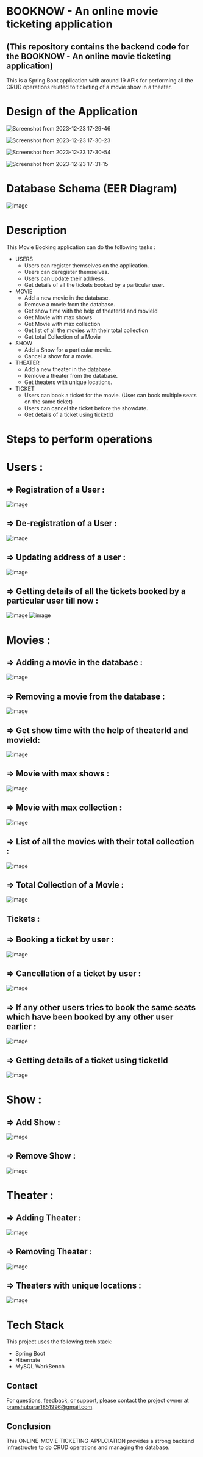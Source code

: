 # BOOKNOW - An online movie ticketing application 
## (This repository contains the backend code for the BOOKNOW - An online movie ticketing application)

This is a Spring Boot application with around 19 APIs for performing all the CRUD operations related to ticketing of a movie show in a theater.
# Design of the Application

![Screenshot from 2023-12-23 17-29-46](https://github.com/PranshuBarar/BookNow/assets/117909106/54019322-2b12-4920-bcbb-661196330d0c)

![Screenshot from 2023-12-23 17-30-23](https://github.com/PranshuBarar/BookNow/assets/117909106/8fbdc094-062b-44fb-820a-0a2dd498a9bb)

![Screenshot from 2023-12-23 17-30-54](https://github.com/PranshuBarar/BookNow/assets/117909106/472f7326-5eaa-4e84-8c5e-5ff1ff077b25)

![Screenshot from 2023-12-23 17-31-15](https://github.com/PranshuBarar/BookNow/assets/117909106/9b7815b7-c50b-43fc-a468-15c73d3b8525)


# Database Schema (EER Diagram)
![image](https://user-images.githubusercontent.com/117909106/225558558-376e21dd-8f01-4af5-8f58-b8d4bba940b8.png)

# Description
This Movie Booking application can do the following tasks : 
* USERS  
  * Users can register themselves on the application.
  * Users can deregister themselves.
  * Users can update their address. 
  * Get details of all the tickets booked by a particular user.  
* MOVIE
  * Add a new movie in the database.
  * Remove a movie from the database.
  * Get show time with the help of theaterId and movieId
  * Get Movie with max shows
  * Get Movie with max collection
  * Get list of all the movies with their total collection
  * Get total Collection of a Movie
* SHOW
  * Add a Show for a particular movie.
  * Cancel a show for a movie.
* THEATER
  * Add a new theater in the database.
  * Remove a theater from the database.
  * Get theaters with unique locations.
* TICKET
  * Users can book a ticket for the movie. (User can book multiple seats on the same ticket)
  * Users can cancel the ticket before the showdate.
  * Get details of a ticket using ticketId
  
# Steps to perform operations 
# Users : 
## => Registration of a User : 
![image](https://user-images.githubusercontent.com/117909106/224682460-66542e35-bb76-4dd1-9862-07c9f57da626.png)

## => De-registration of a User : 
![image](https://user-images.githubusercontent.com/117909106/224682066-29767601-6803-489f-abc2-da868787ea4c.png)

## => Updating address of a user : 
![image](https://user-images.githubusercontent.com/117909106/225541680-2b4daeef-e59d-433a-b996-e00ef054f2fb.png)

## => Getting details of all the tickets booked by a particular user till now : 
![image](https://user-images.githubusercontent.com/117909106/225540733-b24bfc4d-104b-4afc-b71c-cec9d0273a1a.png)
![image](https://user-images.githubusercontent.com/117909106/225540876-fb5e6b15-cede-4f46-b465-f1f92eb73db9.png)

# Movies : 
## => Adding a movie in the database : 
![image](https://user-images.githubusercontent.com/117909106/225545134-9b239479-1f70-4496-a038-dcfcd9a94a05.png)

## => Removing a movie from the database : 
![image](https://user-images.githubusercontent.com/117909106/225545392-cd89e987-518d-400b-b43d-3fb6240c8c4c.png)

## => Get show time with the help of theaterId and movieId:
![image](https://user-images.githubusercontent.com/117909106/225545633-8827f453-7aeb-4774-b7db-6ecaa3c01909.png)

## => Movie with max shows : 
![image](https://user-images.githubusercontent.com/117909106/225545781-1d0f5889-d8a2-4586-873d-a10df4c38c20.png)

## => Movie with max collection : 
![image](https://user-images.githubusercontent.com/117909106/225548380-73c247ea-0750-44f6-8bcf-6e51f215620d.png)

## => List of all the movies with their total collection : 
![image](https://user-images.githubusercontent.com/117909106/225548557-fcd09e68-e740-44a1-8a72-4731717f5a4a.png)

## => Total Collection of a Movie : 
![image](https://user-images.githubusercontent.com/117909106/225548766-c7cc83f9-1748-4425-9a40-6aa4d5e0649d.png)

## Tickets : 
## => Booking a ticket by user : 
![image](https://user-images.githubusercontent.com/117909106/225538866-05cfde4d-c379-4413-b982-da8a08c90b2c.png)

## => Cancellation of a ticket by user :
![image](https://user-images.githubusercontent.com/117909106/225539189-46829e4a-bc98-49b9-9f0c-8122c70b80ef.png)

## => If any other users tries to book the same seats which have been booked by any other user earlier : 
![image](https://user-images.githubusercontent.com/117909106/225540020-8e810a11-7d7d-4023-96ce-5d203406e14b.png)

## => Getting details of a ticket using ticketId
![image](https://user-images.githubusercontent.com/117909106/225542658-81035e26-2925-42a9-8070-51da2271c997.png)

# Show : 
## => Add Show : 
![image](https://user-images.githubusercontent.com/117909106/225536371-ee60ad0d-6296-43be-9449-7a97d373b848.png)

## => Remove Show : 
![image](https://user-images.githubusercontent.com/117909106/225537232-d5d2b08c-5556-4fe2-8e5c-150aafdf04fb.png)

# Theater : 
## => Adding Theater : 
![image](https://user-images.githubusercontent.com/117909106/225534903-a6470f3c-ecf5-4d4f-bbc1-489661a48460.png)

## => Removing Theater :
![image](https://user-images.githubusercontent.com/117909106/225535153-a9aae4a1-d2a4-4a61-9b4a-e17b9cef556b.png)

## => Theaters with unique locations :
![image](https://user-images.githubusercontent.com/117909106/225535437-931bfa30-a86e-449d-b0e1-028726ce9f5d.png)

# Tech Stack 
This project uses the following tech stack:
* Spring Boot
* Hibernate 
* MySQL WorkBench

## Contact
For questions, feedback, or support, please contact the project owner at pranshubarar1851996@gmail.com.

## Conclusion
This ONLINE-MOVIE-TICKETING-APPLCIATION provides a strong backend infrastructre to do CRUD operations and managing the database.
